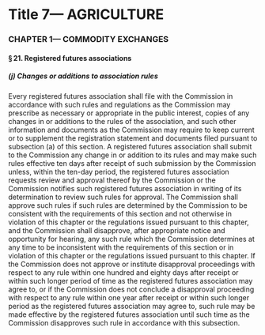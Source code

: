 
# Title 7— AGRICULTURE
### CHAPTER 1— COMMODITY EXCHANGES
#### § 21. Registered futures associations
##### (j) Changes or additions to association rules

Every registered futures association shall file with the Commission in accordance with such rules and regulations as the Commission may prescribe as necessary or appropriate in the public interest, copies of any changes in or additions to the rules of the association, and such other information and documents as the Commission may require to keep current or to supplement the registration statement and documents filed pursuant to subsection (a) of this section. A registered futures association shall submit to the Commission any change in or addition to its rules and may make such rules effective ten days after receipt of such submission by the Commission unless, within the ten-day period, the registered futures association requests review and approval thereof by the Commission or the Commission notifies such registered futures association in writing of its determination to review such rules for approval. The Commission shall approve such rules if such rules are determined by the Commission to be consistent with the requirements of this section and not otherwise in violation of this chapter or the regulations issued pursuant to this chapter, and the Commission shall disapprove, after appropriate notice and opportunity for hearing, any such rule which the Commission determines at any time to be inconsistent with the requirements of this section or in violation of this chapter or the regulations issued pursuant to this chapter. If the Commission does not approve or institute disapproval proceedings with respect to any rule within one hundred and eighty days after receipt or within such longer period of time as the registered futures association may agree to, or if the Commission does not conclude a disapproval proceeding with respect to any rule within one year after receipt or within such longer period as the registered futures association may agree to, such rule may be made effective by the registered futures association until such time as the Commission disapproves such rule in accordance with this subsection.
